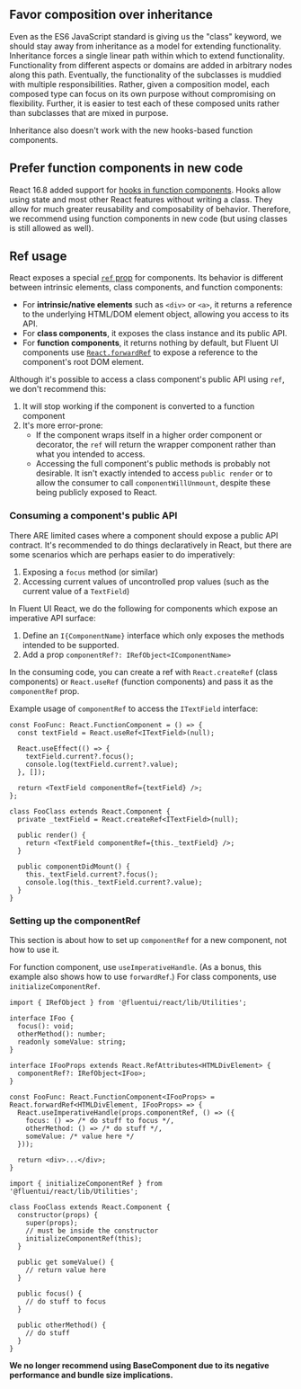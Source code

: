 ## Favor composition over inheritance

Even as the ES6 JavaScript standard is giving us the "class" keyword, we should stay away from inheritance as a model for extending functionality. Inheritance forces a single linear path within which to extend functionality. Functionality from different aspects or domains are added in arbitrary nodes along this path. Eventually, the functionality of the subclasses is muddied with multiple responsibilities. Rather, given a composition model, each composed type can focus on its own purpose without compromising on flexibility. Further, it is easier to test each of these composed units rather than subclasses that are mixed in purpose.

Inheritance also doesn't work with the new hooks-based function components.

## Prefer function components in new code

React 16.8 added support for [hooks in function components](https://reactjs.org/docs/hooks-intro.html). Hooks allow using state and most other React features without writing a class. They allow for much greater reusability and composability of behavior. Therefore, we recommend using function components in new code (but using classes is still allowed as well).

## Ref usage

React exposes a special [`ref` prop](https://reactjs.org/docs/refs-and-the-dom.html) for components. Its behavior is different between intrinsic elements, class components, and function components:

- For **intrinsic/native elements** such as `<div>` or `<a>`, it returns a reference to the underlying HTML/DOM element object, allowing you access to its API.
- For **class components**, it exposes the class instance and its public API.
- For **function components**, it returns nothing by default, but Fluent UI components use [`React.forwardRef`](https://reactjs.org/docs/react-api.html#reactforwardref) to expose a reference to the component's root DOM element.

Although it's possible to access a class component's public API using `ref`, we don't recommend this:

1. It will stop working if the component is converted to a function component
2. It's more error-prone:
   - If the component wraps itself in a higher order component or decorator, the `ref` will return the wrapper component rather than what you intended to access.
   - Accessing the full component's public methods is probably not desirable. It isn't exactly intended to access `public render` or to allow the consumer to call `componentWillUnmount`, despite these being publicly exposed to React.

### Consuming a component's public API

There ARE limited cases where a component should expose a public API contract. It's recommended to do things declaratively in React, but there are some scenarios which are perhaps easier to do imperatively:

1. Exposing a `focus` method (or similar)
2. Accessing current values of uncontrolled prop values (such as the current value of a `TextField`)

In Fluent UI React, we do the following for components which expose an imperative API surface:

1. Define an `I{ComponentName}` interface which only exposes the methods intended to be supported.
2. Add a prop `componentRef?: IRefObject<IComponentName>`

In the consuming code, you can create a ref with `React.createRef` (class components) or `React.useRef` (function components) and pass it as the `componentRef` prop.

Example usage of `componentRef` to access the `ITextField` interface:

```tsx
const FooFunc: React.FunctionComponent = () => {
  const textField = React.useRef<ITextField>(null);

  React.useEffect(() => {
    textField.current?.focus();
    console.log(textField.current?.value);
  }, []);

  return <TextField componentRef={textField} />;
};

class FooClass extends React.Component {
  private _textField = React.createRef<ITextField>(null);

  public render() {
    return <TextField componentRef={this._textField} />;
  }

  public componentDidMount() {
    this._textField.current?.focus();
    console.log(this._textField.current?.value);
  }
}
```

### Setting up the componentRef

This section is about how to set up `componentRef` for a new component, not how to use it.

For function component, use `useImperativeHandle`. (As a bonus, this example also shows how to use `forwardRef`.) For class components, use `initializeComponentRef`.

```tsx
import { IRefObject } from '@fluentui/react/lib/Utilities';

interface IFoo {
  focus(): void;
  otherMethod(): number;
  readonly someValue: string;
}

interface IFooProps extends React.RefAttributes<HTMLDivElement> {
  componentRef?: IRefObject<IFoo>;
}

const FooFunc: React.FunctionComponent<IFooProps> = React.forwardRef<HTMLDivElement, IFooProps> => {
  React.useImperativeHandle(props.componentRef, () => ({
    focus: () => /* do stuff to focus */,
    otherMethod: () => /* do stuff */,
    someValue: /* value here */
  }));

  return <div>...</div>;
}

import { initializeComponentRef } from '@fluentui/react/lib/Utilities';

class FooClass extends React.Component {
  constructor(props) {
    super(props);
    // must be inside the constructor
    initializeComponentRef(this);
  }

  public get someValue() {
    // return value here
  }

  public focus() {
    // do stuff to focus
  }

  public otherMethod() {
    // do stuff
  }
}
```

**We no longer recommend using BaseComponent due to its negative performance and bundle size implications.**
